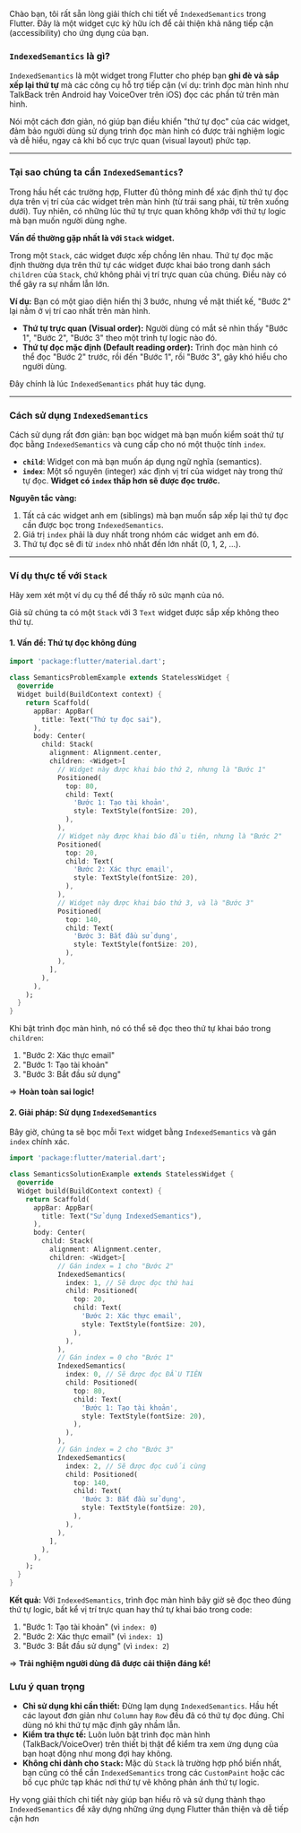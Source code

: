 Chào bạn, tôi rất sẵn lòng giải thích chi tiết về `IndexedSemantics` trong Flutter. Đây là một widget cực kỳ hữu ích để cải thiện khả năng tiếp cận (accessibility) cho ứng dụng của bạn.

### `IndexedSemantics` là gì?

`IndexedSemantics` là một widget trong Flutter cho phép bạn **ghi đè và sắp xếp lại thứ tự** mà các công cụ hỗ trợ tiếp cận (ví dụ: trình đọc màn hình như TalkBack trên Android hay VoiceOver trên iOS) đọc các phần tử trên màn hình.

Nói một cách đơn giản, nó giúp bạn điều khiển "thứ tự đọc" của các widget, đảm bảo người dùng sử dụng trình đọc màn hình có được trải nghiệm logic và dễ hiểu, ngay cả khi bố cục trực quan (visual layout) phức tạp.

---

### Tại sao chúng ta cần `IndexedSemantics`?

Trong hầu hết các trường hợp, Flutter đủ thông minh để xác định thứ tự đọc dựa trên vị trí của các widget trên màn hình (từ trái sang phải, từ trên xuống dưới). Tuy nhiên, có những lúc thứ tự trực quan không khớp với thứ tự logic mà bạn muốn người dùng nghe.

**Vấn đề thường gặp nhất là với `Stack` widget.**

Trong một `Stack`, các widget được xếp chồng lên nhau. Thứ tự đọc mặc định thường dựa trên thứ tự các widget được khai báo trong danh sách `children` của `Stack`, chứ không phải vị trí trực quan của chúng. Điều này có thể gây ra sự nhầm lẫn lớn.

**Ví dụ:** Bạn có một giao diện hiển thị 3 bước, nhưng về mặt thiết kế, "Bước 2" lại nằm ở vị trí cao nhất trên màn hình.
*   **Thứ tự trực quan (Visual order):** Người dùng có mắt sẽ nhìn thấy "Bước 1", "Bước 2", "Bước 3" theo một trình tự logic nào đó.
*   **Thứ tự đọc mặc định (Default reading order):** Trình đọc màn hình có thể đọc "Bước 2" trước, rồi đến "Bước 1", rồi "Bước 3", gây khó hiểu cho người dùng.

Đây chính là lúc `IndexedSemantics` phát huy tác dụng.

---

### Cách sử dụng `IndexedSemantics`

Cách sử dụng rất đơn giản: bạn bọc widget mà bạn muốn kiểm soát thứ tự đọc bằng `IndexedSemantics` và cung cấp cho nó một thuộc tính `index`.

*   **`child`**: Widget con mà bạn muốn áp dụng ngữ nghĩa (semantics).
*   **`index`**: Một số nguyên (integer) xác định vị trí của widget này trong thứ tự đọc. **Widget có `index` thấp hơn sẽ được đọc trước.**

**Nguyên tắc vàng:**
1.  Tất cả các widget anh em (siblings) mà bạn muốn sắp xếp lại thứ tự đọc cần được bọc trong `IndexedSemantics`.
2.  Giá trị `index` phải là duy nhất trong nhóm các widget anh em đó.
3.  Thứ tự đọc sẽ đi từ `index` nhỏ nhất đến lớn nhất (0, 1, 2, ...).

---

### Ví dụ thực tế với `Stack`

Hãy xem xét một ví dụ cụ thể để thấy rõ sức mạnh của nó.

Giả sử chúng ta có một `Stack` với 3 `Text` widget được sắp xếp không theo thứ tự.

#### 1. Vấn đề: Thứ tự đọc không đúng

```dart
import 'package:flutter/material.dart';

class SemanticsProblemExample extends StatelessWidget {
  @override
  Widget build(BuildContext context) {
    return Scaffold(
      appBar: AppBar(
        title: Text("Thứ tự đọc sai"),
      ),
      body: Center(
        child: Stack(
          alignment: Alignment.center,
          children: <Widget>[
            // Widget này được khai báo thứ 2, nhưng là "Bước 1"
            Positioned(
              top: 80,
              child: Text(
                'Bước 1: Tạo tài khoản',
                style: TextStyle(fontSize: 20),
              ),
            ),
            // Widget này được khai báo đầu tiên, nhưng là "Bước 2"
            Positioned(
              top: 20,
              child: Text(
                'Bước 2: Xác thực email',
                style: TextStyle(fontSize: 20),
              ),
            ),
            // Widget này được khai báo thứ 3, và là "Bước 3"
            Positioned(
              top: 140,
              child: Text(
                'Bước 3: Bắt đầu sử dụng',
                style: TextStyle(fontSize: 20),
              ),
            ),
          ],
        ),
      ),
    );
  }
}
```

Khi bật trình đọc màn hình, nó có thể sẽ đọc theo thứ tự khai báo trong `children`:
1.  "Bước 2: Xác thực email"
2.  "Bước 1: Tạo tài khoản"
3.  "Bước 3: Bắt đầu sử dụng"

=> **Hoàn toàn sai logic!**

#### 2. Giải pháp: Sử dụng `IndexedSemantics`

Bây giờ, chúng ta sẽ bọc mỗi `Text` widget bằng `IndexedSemantics` và gán `index` chính xác.

```dart
import 'package:flutter/material.dart';

class SemanticsSolutionExample extends StatelessWidget {
  @override
  Widget build(BuildContext context) {
    return Scaffold(
      appBar: AppBar(
        title: Text("Sử dụng IndexedSemantics"),
      ),
      body: Center(
        child: Stack(
          alignment: Alignment.center,
          children: <Widget>[
            // Gán index = 1 cho "Bước 2"
            IndexedSemantics(
              index: 1, // Sẽ được đọc thứ hai
              child: Positioned(
                top: 20,
                child: Text(
                  'Bước 2: Xác thực email',
                  style: TextStyle(fontSize: 20),
                ),
              ),
            ),
            // Gán index = 0 cho "Bước 1"
            IndexedSemantics(
              index: 0, // Sẽ được đọc ĐẦU TIÊN
              child: Positioned(
                top: 80,
                child: Text(
                  'Bước 1: Tạo tài khoản',
                  style: TextStyle(fontSize: 20),
                ),
              ),
            ),
            // Gán index = 2 cho "Bước 3"
            IndexedSemantics(
              index: 2, // Sẽ được đọc cuối cùng
              child: Positioned(
                top: 140,
                child: Text(
                  'Bước 3: Bắt đầu sử dụng',
                  style: TextStyle(fontSize: 20),
                ),
              ),
            ),
          ],
        ),
      ),
    );
  }
}
```

**Kết quả:**
Với `IndexedSemantics`, trình đọc màn hình bây giờ sẽ đọc theo đúng thứ tự logic, bất kể vị trí trực quan hay thứ tự khai báo trong code:
1.  "Bước 1: Tạo tài khoản" (vì `index: 0`)
2.  "Bước 2: Xác thực email" (vì `index: 1`)
3.  "Bước 3: Bắt đầu sử dụng" (vì `index: 2`)

=> **Trải nghiệm người dùng đã được cải thiện đáng kể!**

### Lưu ý quan trọng

*   **Chỉ sử dụng khi cần thiết:** Đừng lạm dụng `IndexedSemantics`. Hầu hết các layout đơn giản như `Column` hay `Row` đều đã có thứ tự đọc đúng. Chỉ dùng nó khi thứ tự mặc định gây nhầm lẫn.
*   **Kiểm tra thực tế:** Luôn luôn bật trình đọc màn hình (TalkBack/VoiceOver) trên thiết bị thật để kiểm tra xem ứng dụng của bạn hoạt động như mong đợi hay không.
*   **Không chỉ dành cho `Stack`:** Mặc dù `Stack` là trường hợp phổ biến nhất, bạn cũng có thể cần `IndexedSemantics` trong các `CustomPaint` hoặc các bố cục phức tạp khác nơi thứ tự vẽ không phản ánh thứ tự logic.

Hy vọng giải thích chi tiết này giúp bạn hiểu rõ và sử dụng thành thạo `IndexedSemantics` để xây dựng những ứng dụng Flutter thân thiện và dễ tiếp cận hơn

